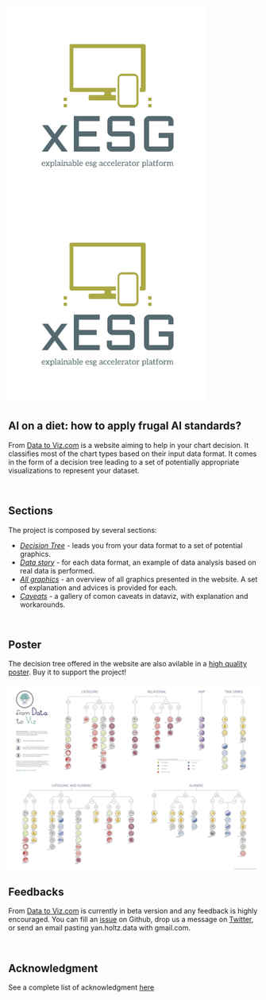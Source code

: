 <img align="center" src="img/logo-color.png" width="400">
<img src="img/logo-color.png" alt="rag" class="center" style="width:400px;height:400px;">

AI on a diet: how to apply frugal AI standards?
-----
From [Data to Viz.com](https://www.data-to-viz.com) is a website aiming to help in your chart decision. It classifies most of the chart types based on their input data format. It comes in the form of a decision tree leading to a set of potentially appropriate visualizations to represent your dataset.


<br>

Sections
-----
The project is composed by several sections:

- *[Decision Tree]()* - leads you from your data format to a set of potential graphics.
- *[Data story](https://www.data-to-viz.com/#story)* - for each data format, an example of data analysis based on real data is performed.
- *[All graphics](https://www.data-to-viz.com/#portfolio)* - an overview of all graphics presented in the website. A set of explanation and advices is provided for each.
- *[Caveats](https://www.data-to-viz.com/#caveats)* - a gallery of comon caveats in dataviz, with explanation and workarounds.

<br>

Poster
-----
The decision tree offered in the website are also avilable in a [high quality poster](https://www.data-to-viz.com/poster.html). Buy it to support the project!

<img align="center" src="img/poster/poster_screenshot.png" width="800">

<br>


Feedbacks
-----
From [Data to Viz.com](https://www.data-to-viz.com) is currently in beta version and any feedback is highly encouraged. You can fill an [issue](https://github.com/holtzy/data_to_viz/issues) on Github, drop us a message on [Twitter](https://twitter.com/R_Graph_Gallery), or send an email pasting yan.holtz.data with gmail.com.


<br>

Acknowledgment
-----
See a complete list of acknowledgment [here](https://www.data-to-viz.com/about.html#acknowledgmentanchor)






